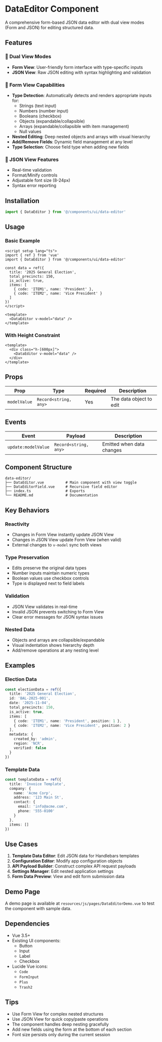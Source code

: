 # DataEditor Component

A comprehensive form-based JSON data editor with dual view modes (Form and JSON) for editing structured data.

## Features

### 🎨 Dual View Modes
- **Form View**: User-friendly form interface with type-specific inputs
- **JSON View**: Raw JSON editing with syntax highlighting and validation

### 🔧 Form View Capabilities
- **Type Detection**: Automatically detects and renders appropriate inputs for:
  - Strings (text input)
  - Numbers (number input)
  - Booleans (checkbox)
  - Objects (expandable/collapsible)
  - Arrays (expandable/collapsible with item management)
  - Null values
- **Nested Editing**: Deep nested objects and arrays with visual hierarchy
- **Add/Remove Fields**: Dynamic field management at any level
- **Type Selection**: Choose field type when adding new fields

### 📝 JSON View Features
- Real-time validation
- Format/Minify controls
- Adjustable font size (8-24px)
- Syntax error reporting

## Installation

```typescript
import { DataEditor } from '@/components/ui/data-editor'
```

## Usage

### Basic Example

```vue
<script setup lang="ts">
import { ref } from 'vue'
import { DataEditor } from '@/components/ui/data-editor'

const data = ref({
  title: '2025 General Election',
  total_precincts: 150,
  is_active: true,
  items: [
    { code: 'ITEM1', name: 'President' },
    { code: 'ITEM2', name: 'Vice President' }
  ]
})
</script>

<template>
  <DataEditor v-model="data" />
</template>
```

### With Height Constraint

```vue
<template>
  <div class="h-[600px]">
    <DataEditor v-model="data" />
  </div>
</template>
```

## Props

| Prop | Type | Required | Description |
|------|------|----------|-------------|
| `modelValue` | `Record<string, any>` | Yes | The data object to edit |

## Events

| Event | Payload | Description |
|-------|---------|-------------|
| `update:modelValue` | `Record<string, any>` | Emitted when data changes |

## Component Structure

```
data-editor/
├── DataEditor.vue          # Main component with view toggle
├── DataEditorField.vue     # Recursive field editor
├── index.ts                # Exports
└── README.md               # Documentation
```

## Key Behaviors

### Reactivity
- Changes in Form View instantly update JSON View
- Changes in JSON View update Form View (when valid)
- External changes to `v-model` sync both views

### Type Preservation
- Edits preserve the original data types
- Number inputs maintain numeric types
- Boolean values use checkbox controls
- Type is displayed next to field labels

### Validation
- JSON View validates in real-time
- Invalid JSON prevents switching to Form View
- Clear error messages for JSON syntax issues

### Nested Data
- Objects and arrays are collapsible/expandable
- Visual indentation shows hierarchy depth
- Add/remove operations at any nesting level

## Examples

### Election Data

```typescript
const electionData = ref({
  title: '2025 General Election',
  id: 'BAL-2025-001',
  date: '2025-11-04',
  total_precincts: 150,
  is_active: true,
  items: [
    { code: 'ITEM1', name: 'President', position: 1 },
    { code: 'ITEM2', name: 'Vice President', position: 2 }
  ],
  metadata: {
    created_by: 'admin',
    region: 'NCR',
    verified: false
  }
})
```

### Template Data

```typescript
const templateData = ref({
  title: 'Invoice Template',
  company: {
    name: 'Acme Corp',
    address: '123 Main St',
    contact: {
      email: 'info@acme.com',
      phone: '555-0100'
    }
  },
  items: []
})
```

## Use Cases

1. **Template Data Editor**: Edit JSON data for Handlebars templates
2. **Configuration Editor**: Modify app configuration objects
3. **API Payload Builder**: Construct complex API request payloads
4. **Settings Manager**: Edit nested application settings
5. **Form Data Preview**: View and edit form submission data

## Demo Page

A demo page is available at `resources/js/pages/DataEditorDemo.vue` to test the component with sample data.

## Dependencies

- Vue 3.5+
- Existing UI components:
  - Button
  - Input
  - Label
  - Checkbox
- Lucide Vue icons:
  - `Code`
  - `FormInput`
  - `Plus`
  - `Trash2`

## Tips

- Use Form View for complex nested structures
- Use JSON View for quick copy/paste operations
- The component handles deep nesting gracefully
- Add new fields using the form at the bottom of each section
- Font size persists only during the current session
